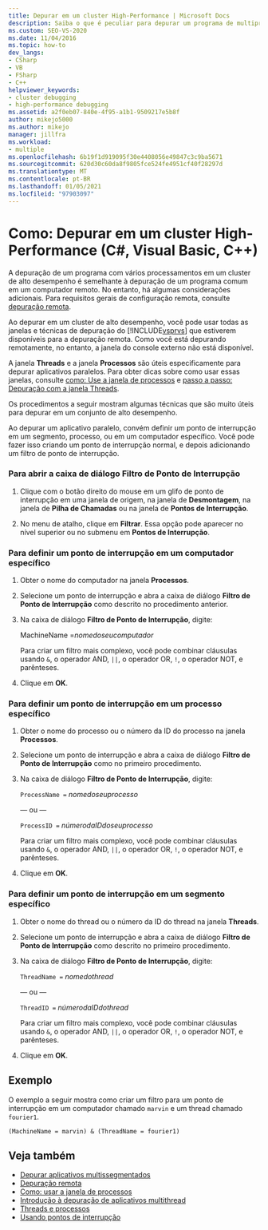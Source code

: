 ```yaml
---
title: Depurar em um cluster High-Performance | Microsoft Docs
description: Saiba o que é peculiar para depurar um programa de multiprocessamento em um cluster de alto desempenho. Duas janelas são especialmente úteis e há técnicas especiais.
ms.custom: SEO-VS-2020
ms.date: 11/04/2016
ms.topic: how-to
dev_langs:
- CSharp
- VB
- FSharp
- C++
helpviewer_keywords:
- cluster debugging
- high-performance debugging
ms.assetid: a2f0eb07-840e-4f95-a1b1-9509217e5b8f
author: mikejo5000
ms.author: mikejo
manager: jillfra
ms.workload:
- multiple
ms.openlocfilehash: 6b19f1d919095f30e4408056e49847c3c9ba5671
ms.sourcegitcommit: 620d30c60da8f9805fce524fe4951cf40f28297d
ms.translationtype: MT
ms.contentlocale: pt-BR
ms.lasthandoff: 01/05/2021
ms.locfileid: "97903097"
---
```

# <a name="how-to-debug-on-a-high-performance-cluster-c-visual-basic-c"></a>Como: Depurar em um cluster High-Performance (C#, Visual Basic, C++)

A depuração de um programa com vários processamentos em um cluster de alto desempenho é semelhante à depuração de um programa comum em um computador remoto. No entanto, há algumas considerações adicionais. Para requisitos gerais de configuração remota, consulte [depuração remota](../debugger/remote-debugging.md).

 Ao depurar em um cluster de alto desempenho, você pode usar todas as janelas e técnicas de depuração do [!INCLUDE[vsprvs](../code-quality/includes/vsprvs_md.md)] que estiverem disponíveis para a depuração remota. Como você está depurando remotamente, no entanto, a janela do console externo não está disponível.

 A janela **Threads** e a janela **Processos** são úteis especificamente para depurar aplicativos paralelos. Para obter dicas sobre como usar essas janelas, consulte [como: Use a janela de processos](/previous-versions/visualstudio/visual-studio-2010/7h8h5sdw(v=vs.100)) e [passo a passo: Depuração com a janela Threads](../debugger/how-to-use-the-threads-window.md).

 Os procedimentos a seguir mostram algumas técnicas que são muito úteis para depurar em um conjunto de alto desempenho.

 Ao depurar um aplicativo paralelo, convém definir um ponto de interrupção em um segmento, processo, ou em um computador específico. Você pode fazer isso criando um ponto de interrupção normal, e depois adicionando um filtro de ponto de interrupção.

### <a name="to-open-the-breakpoint-filter-dialog-box"></a>Para abrir a caixa de diálogo Filtro de Ponto de Interrupção

1. Clique com o botão direito do mouse em um glifo de ponto de interrupção em uma janela de origem, na janela de **Desmontagem**, na janela de **Pilha de Chamadas** ou na janela de **Pontos de Interrupção**.

2. No menu de atalho, clique em **Filtrar**. Essa opção pode aparecer no nível superior ou no submenu em **Pontos de Interrupção**.

### <a name="to-set-a-breakpoint-on-a-specific-computer"></a>Para definir um ponto de interrupção em um computador específico

1. Obter o nome do computador na janela **Processos**.

2. Selecione um ponto de interrupção e abra a caixa de diálogo **Filtro de Ponto de Interrupção** como descrito no procedimento anterior.

3. Na caixa de diálogo **Filtro de Ponto de Interrupção**, digite:

     MachineName =*nomedoseucomputador*

     Para criar um filtro mais complexo, você pode combinar cláusulas usando `&`, o operador AND, `||`, o operador OR, `!`, o operador NOT, e parênteses.

4. Clique em **OK**.

### <a name="to-set-a-breakpoint-on-a-specific-process"></a>Para definir um ponto de interrupção em um processo específico

1. Obter o nome do processo ou o número da ID do processo na janela **Processos**.

2. Selecione um ponto de interrupção e abra a caixa de diálogo **Filtro de Ponto de Interrupção** como no primeiro procedimento.

3. Na caixa de diálogo **Filtro de Ponto de Interrupção**, digite:

     `ProcessName =`  *nomedoseuprocesso*

     — ou —

     `ProcessID =` *númerodaIDdoseuprocesso*

     Para criar um filtro mais complexo, você pode combinar cláusulas usando `&`, o operador AND, `||`, o operador OR, `!`, o operador NOT, e parênteses.

4. Clique em **OK**.

### <a name="to-set-a-breakpoint-on-a-specific-thread"></a>Para definir um ponto de interrupção em um segmento específico

1. Obter o nome do thread ou o número da ID do thread na janela **Threads**.

2. Selecione um ponto de interrupção e abra a caixa de diálogo **Filtro de Ponto de Interrupção** como descrito no primeiro procedimento.

3. Na caixa de diálogo **Filtro de Ponto de Interrupção**, digite:

     `ThreadName =` *nomedothread*

     — ou —

     `ThreadID =` *númerodaIDdothread*

     Para criar um filtro mais complexo, você pode combinar cláusulas usando `&`, o operador AND, `||`, o operador OR, `!`, o operador NOT, e parênteses.

4. Clique em **OK**.

## <a name="example"></a>Exemplo
 O exemplo a seguir mostra como criar um filtro para um ponto de interrupção em um computador chamado `marvin` e um thread chamado `fourier1`.

`(MachineName = marvin) & (ThreadName = fourier1)`

## <a name="see-also"></a>Veja também
- [Depurar aplicativos multissegmentados](../debugger/debug-multithreaded-applications-in-visual-studio.md)
- [Depuração remota](../debugger/remote-debugging.md)
- [Como: usar a janela de processos](/previous-versions/visualstudio/visual-studio-2010/7h8h5sdw(v=vs.100))
- [Introdução à depuração de aplicativos multithread](../debugger/get-started-debugging-multithreaded-apps.md)
- [Threads e processos](/previous-versions/visualstudio/visual-studio-2010/ms164740(v=vs.100))
- [Usando pontos de interrupção](../debugger/using-breakpoints.md)